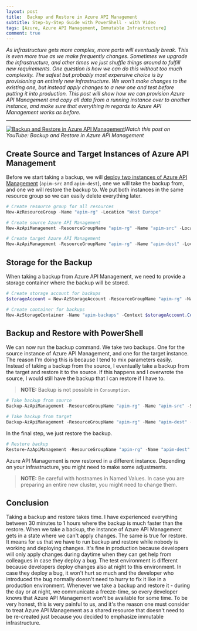 ```yaml
---
layout: post
title:  Backup and Restore in Azure API Management
subtitle: Step-by-Step Guide with PowerShell - with Video
tags: [Azure, Azure API Management, Immutable Infrastructure]
comment: true
---
```


*As infrastructure gets more complex, more parts will eventually break. This is even more true as we make frequently changes. Sometimes we upgrade the infrastructure, and other times we just shuffle things around to fulfill new requirements. One question is how we can do this without too much complexity. The safest but probably most expensive choice is by provisioning an entirely new infrastructure. We won't make changes to the existing one, but instead apply changes to a new one and test before putting it into production. This post will show how we can provision Azure API Management and copy all data from a running instance over to another instance, and make sure that everything in regards to Azure API Management works as before.*

---

[![Backup and Restore in Azure API Management](https://cdn.svenmalvik.com/images/azure-apim-backup-restore.jpg "Backup and Restore in Azure API Management")](https://www.youtube.com/watch?v=AtIuwD23Mhw)*Watch this post on YouTube: Backup and Restore in Azure API Management*

## Create Source and Target Instances of Azure API Management

Before we start taking a backup, we will [deploy two instances of Azure API Management](azure-apim-deploy-with-powershell) (`apim-src` and `apim-dest`), one we will take the backup from, and one we will restore the backup to. We put both instances in the same resource group so we can easily delete everything later.

```powershell
# Create resource group for all resources
New-AzResourceGroup -Name "apim-rg" -Location "West Europe"

# Create source Azure API Management
New-AzApiManagement -ResourceGroupName "apim-rg" -Name "apim-src" -Location "West Europe" -Organization "svenmalvik.com" -AdminEmail "sven@malvik.de"

# Create target Azure API Management
New-AzApiManagement -ResourceGroupName "apim-rg" -Name "apim-dest" -Location "West Europe" -Organization "svenmalvik.com" -AdminEmail "sven@malvik.de"
```

## Storage for the Backup

When taking a backup from Azure API Management, we need to provide a storage container where the backup will be stored.

```powershell
# Create storage account for backups
$storageAccount = New-AzStorageAccount -ResourceGroupName "apim-rg" -Name "apimsvenmalviksa" -SkuName Standard_LRS -Location "West Europe"

# Create container for backups
New-AzStorageContainer -Name "apim-backups" -Context $storageAccount.Context -Permission blob
```

## Backup and Restore with PowerShell

We can now run the backup command. We take two backups. One for the source instance of Azure API Management, and one for the target instance. The reason I'm doing this is because I tend to mix parameters easily. Instead of taking a backup from the source, I eventually take a backup from the target and restore it to the source. If this happens and I overwrote the source, I would still have the backup that I can restore if I have to.

> **NOTE:** Backup is not possible in `Consumption`.

```powershell
# Take backup from source
Backup-AzApiManagement -ResourceGroupName "apim-rg" -Name "apim-src" -StorageContext $storageAccount.Context -TargetContainerName "apim-backups" -TargetBlobName "apim-src-backup"

# Take backup from target
Backup-AzApiManagement -ResourceGroupName "apim-rg" -Name "apim-dest" -StorageContext $storageAccount.Context -TargetContainerName "apim-backups" -TargetBlobName "apim-dest-backup"
```

In the final step, we just restore the backup.
```powershell
# Restore backup
Restore-AzApiManagement -ResourceGroupName "apim-rg" -Name "apim-dest" -StorageContext $storageAccount.Context -SourceContainerName "apim-backups" -SourceBlobName "apim-src-backup"
```

Azure API Management is now restored in a different instance. Depending on your infrastructure, you might need to make some adjustments.

> **NOTE:** Be careful with hostnames in Named Values. In case you are preparing an entire new cluster, you might need to change them.

## Conclusion

Taking a backup and restore takes time. I have experienced everything between 30 minutes to 1 hours where the backup is much faster than the restore. When we take a backup, the instance of Azure API Management gets in a state where we can't apply changes. The same is true for restore. It means for us that we have to run backup and restore while nobody is working and deploying changes. It's fine in production because developers will only apply changes during daytime when they can get help from colleagues in case they deploy a bug. The test environment is different because developers deploy changes also at night to this environment. In case they deploy a bug, it won't hurt so much and the developer who introduced the bug normally doesn't need to hurry to fix it like in a production environment. Whenever we take a backup and restore it - during the day or at night, we communicate a freeze-time, so every developer knows that Azure API Management won't be available for some time. To be very honest, this is very painful to us, and it's the reason one must consider to treat Azure API Management as a shared resource that doesn't need to be re-created just because you decided to emphasize immutable infrastructure.
